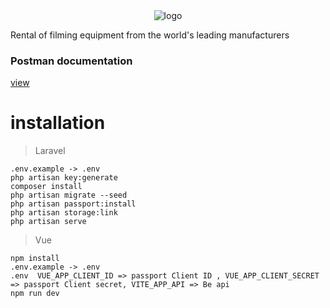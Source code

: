 <div align="center">
  <img src="https://files.catbox.moe/ykuap9.jpg" alt="logo">
</div>

Rental of filming equipment from the world's leading manufacturers

### Postman documentation

[view](https://documenter.getpostman.com/view/12599375/2s9YysE2rL)

# installation

> Laravel

```
.env.example -> .env
php artisan key:generate
composer install
php artisan migrate --seed
php artisan passport:install
php artisan storage:link 
php artisan serve
```

> Vue

```
npm install
.env.example -> .env
.env  VUE_APP_CLIENT_ID => passport Client ID , VUE_APP_CLIENT_SECRET => passport Client secret, VITE_APP_API => Be api
npm run dev 
```
